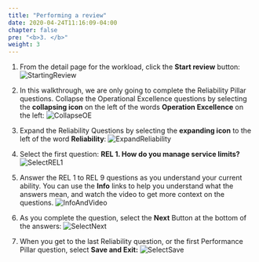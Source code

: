 ```yaml
---
title: "Performing a review"
date: 2020-04-24T11:16:09-04:00
chapter: false
pre: "<b>3. </b>"
weight: 3
---
```


1. From the detail page for the workload, click the **Start review** button:
![StartingReview](/watool/100_Walkthrough_of_the_Well-Architected_Tool/Images/AWSWAT5.png)  

2. In this walkthrough, we are only going to complete the Reliability Pillar questions. Collapse the Operational Excellence questions by selecting the **collapsing icon** on the left of the words **Operation Excellence** on the left:
![CollapseOE](/watool/100_Walkthrough_of_the_Well-Architected_Tool/Images/AWSWAT6.png)

3. Expand the Reliability Questions by selecting the **expanding icon** to the left of the word **Reliability**:
![ExpandReliability](/watool/100_Walkthrough_of_the_Well-Architected_Tool/Images/AWSWAT7.png)

4. Select the first question: **REL 1. How do you manage service limits?**
![SelectREL1](/watool/100_Walkthrough_of_the_Well-Architected_Tool/Images/AWSWAT8.png)

5. Answer the REL 1 to REL 9 questions as you understand your current ability. You can use the **Info** links to help you understand what the answers mean, and watch the video to get more context on the questions.
![InfoAndVideo](/watool/100_Walkthrough_of_the_Well-Architected_Tool/Images/AWSWAT9.png)

6. As you complete the question, select the **Next** Button at the bottom of the answers:
![SelectNext](/watool/100_Walkthrough_of_the_Well-Architected_Tool/Images/AWSWAT10.png)

7. When you get to the last Reliability question, or the first Performance Pillar question, select **Save and Exit:**
![SelectSave](/watool/100_Walkthrough_of_the_Well-Architected_Tool/Images/AWSWAT11.png)
